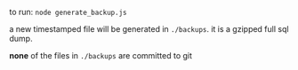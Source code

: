to run: `node generate_backup.js`

a new timestamped file will be generated in `./backups`. it is a gzipped full sql dump.

**none** of the files in `./backups` are committed to git
